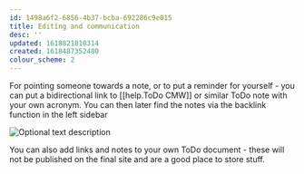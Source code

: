 ```yaml
---
id: 1498a6f2-6856-4b37-bcba-692286c9e015
title: Editing and communication
desc: ''
updated: 1618821810314
created: 1618487352480
colour_scheme: 2
---
```


For pointing someone towards a note, or to put a reminder for yourself - you can put a bidirectional link to [[help.ToDo CMW]] or similar ToDo note with your own acronym. You can then later find the notes via the backlink function in the left sidebar

![Optional text description](/images/help/communication/backlinks.png)

You can also add links and notes to your own ToDo document - these will not be published on the final site and are a good place to store stuff. 